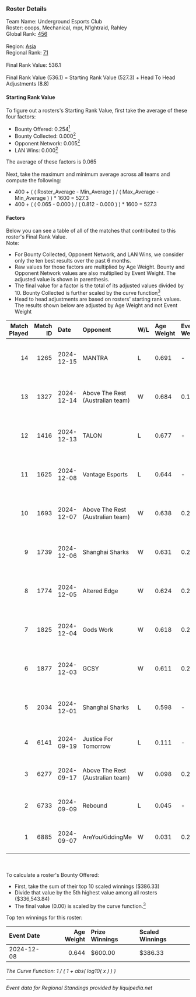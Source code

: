 ### Roster Details<br />
Team Name: Underground Esports Club<br />
Roster: coops, Mechanical, mpr, N1ghtraid, Rahley<br />
Global Rank: [456](../../standings_global_2025_03_01.md)<br />
<br />
Region: [Asia]( ../../standings_asia_2025_03_01.md)<br />
Regional Rank: [71]( ../../standings_asia_2025_03_01.md)<br />
<br />
Final Rank Value:  536.1<br />
<br />
Final Rank Value (536.1) = Starting Rank Value (527.3) + Head To Head Adjustments (8.8)<br />

#### Starting Rank Value<br />
To figure out a rosters's Starting Rank Value, first take the average of these four factors:<br />
- Bounty Offered: 0.254[<sup>1</sup>](#table2)
- Bounty Collected: 0.000[<sup>2</sup>](#table1)
- Opponent Network: 0.005[<sup>2</sup>](#table1)
- LAN Wins: 0.000[<sup>2</sup>](#table1)

The average of these factors is 0.065<br />
<br />
Next, take the maximum and minimum average across all teams and compute the following:<br />
- 400 + ( ( Roster_Average - Min_Average ) / ( Max_Average - Min_Average ) ) * 1600 = 527.3
- 400 + ( ( 0.065 - 0.000 ) / ( 0.812 - 0.000 ) ) * 1600 = 527.3


#### Factors<br />
Below you can see a table of all of the matches that contributed to this roster's Final Rank Value.<br />
Note:<br />

- For Bounty Collected, Opponent Network, and LAN Wins, we consider only the ten best results over the past 6 months.
- Raw values for those factors are multiplied by Age Weight. Bounty and Opponent Network values are also multiplied by Event Weight. The adjusted value is shown in parenthesis.
- The final value for a factor is the total of its adjusted values divided by 10. Bounty Collected is further scaled by the curve function[<sup>3</sup>](#curveFunction)
- Head to head adjustments are based on rosters' starting rank values. The results shown below are adjusted by Age Weight and not Event Weight
<span id="table1"></span><br />


| Match Played | Match ID | Date       | Opponent                         | W/L | Age Weight | Event Weight | Bounty Collected | Opponent Network | LAN Wins  | H2H Adj. | Roster                                    |
| -: | -: | :- | :- | :- | :- | :- | :- | :- | :- | -: | :- |
|           14 |     1265 | 2024-12-15 | MANTRA                           | L   | 0.691      | -            | -                | -                | -         |    -9.32 | coops, Mechanical, mpr, N1ghtraid, Rahley |
|           13 |     1327 | 2024-12-14 | Above The Rest (Australian team) | W   | 0.684      | 0.143        | 0.000 (0.000)    | 0.096 (0.009)    | 0 (0.000) |     9.20 | coops, Mechanical, mpr, N1ghtraid, Rahley |
|           12 |     1416 | 2024-12-13 | TALON                            | L   | 0.677      | -            | -                | -                | -         |    -9.51 | coops, Mechanical, mpr, N1ghtraid, Rahley |
|           11 |     1625 | 2024-12-08 | Vantage Esports                  | L   | 0.644      | -            | -                | -                | -         |    -7.39 | coops, Mechanical, mpr, N1ghtraid, Rahley |
|           10 |     1693 | 2024-12-07 | Above The Rest (Australian team) | W   | 0.638      | 0.270        | 0.000 (0.000)    | 0.096 (0.017)    | 0 (0.000) |     8.34 | coops, Mechanical, mpr, N1ghtraid, Rahley |
|            9 |     1739 | 2024-12-06 | Shanghai Sharks                  | W   | 0.631      | 0.270        | 0.000 (0.000)    | 0.063 (0.011)    | 0 (0.000) |     8.68 | coops, Mechanical, mpr, N1ghtraid, Rahley |
|            8 |     1774 | 2024-12-05 | Altered Edge                     | W   | 0.624      | 0.270        | 0.000 (0.000)    | 0.030 (0.005)    | 0 (0.000) |     6.43 | coops, Mechanical, mpr, N1ghtraid, Rahley |
|            7 |     1825 | 2024-12-04 | Gods Work                        | W   | 0.618      | 0.270        | 0.000 (0.000)    | 0.034 (0.006)    | 0 (0.000) |     6.65 | coops, Mechanical, mpr, N1ghtraid, Rahley |
|            6 |     1877 | 2024-12-03 | GCSY                             | W   | 0.611      | 0.270        | 0.000 (0.000)    | 0.000 (0.000)    | 0 (0.000) |     6.49 | coops, Mechanical, mpr, N1ghtraid, Rahley |
|            5 |     2034 | 2024-12-01 | Shanghai Sharks                  | L   | 0.598      | -            | -                | -                | -         |   -10.28 | coops, Mechanical, mpr, N1ghtraid, Rahley |
|            4 |     6141 | 2024-09-19 | Justice For Tomorrow             | L   | 0.111      | -            | -                | -                | -         |    -1.27 | beeb, Bin, coops, Mechanical, mpr         |
|            3 |     6277 | 2024-09-17 | Above The Rest (Australian team) | W   | 0.098      | 0.270        | 0.000 (0.000)    | 0.007 (0.000)    | 0 (0.000) |     1.02 | Bin, cl0ver, coops, Mechanical, mpr       |
|            2 |     6733 | 2024-09-09 | Rebound                          | L   | 0.045      | -            | -                | -                | -         |    -0.60 | beeb, Bin, coops, Mechanical, mpr         |
|            1 |     6885 | 2024-09-07 | AreYouKiddingMe                  | W   | 0.031      | 0.270        | 0.000 (0.000)    | 0.000 (0.000)    | 0 (0.000) |     0.32 | beeb, Bin, coops, Mechanical, mpr         |

<br />
<span id="table2"></span><br />
To calculate a roster's Bounty Offered:<br />

- First, take the sum of their top 10 scaled winnings ($386.33)
- Divide that value by the 5th highest value among all rosters ($336,543.84)
- The final value (0.00) is scaled by the curve function.[<sup>3</sup>](#curveFunction)

Top ten winnings for this roster:<br />

| Event Date | Age Weight | Prize Winnings | Scaled Winnings |
| :- | -: | :- | :- |
| 2024-12-08 |      0.644 | $600.00        | $386.33         |


<span id="curveFunction"></span>_The Curve Function: 1 / ( 1 + abs( log10( x ) ) )_<br />

---
_Event data for Regional Standings provided by liquipedia.net_<br />
